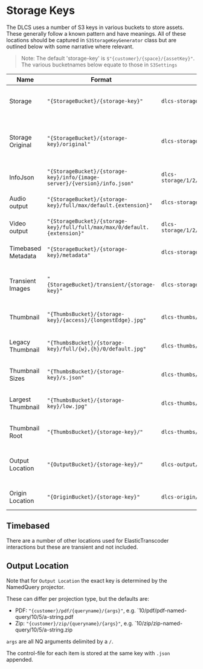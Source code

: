 # Storage Keys

The DLCS uses a number of S3 keys in various buckets to store assets. These generally follow a known pattern and have meanings. All of these locations should be captured in `S3StorageKeyGenerator` class but are outlined below with some narrative where relevant. 

> Note:
> The default 'storage-key' is `$"{customer}/{space}/{assetKey}"`.
> The various bucketnames below equate to those in `S3Settings`

| Name               | Format                                                                    | Example                                                | Description                                                                                       |
| ------------------ | ------------------------------------------------------------------------- | ------------------------------------------------------ | ------------------------------------------------------------------------------------------------- |
| Storage            | `"{StorageBucket}/{storage-key}"`                                         | `dlcs-storage/1/2/foo`                                 | Default location where generated derivatives are stored                                           |
| Storage Original   | `"{StorageBucket}/{storage-key}/original"`                                | `dlcs-storage/1/2/foo/original`                        | Where direct-copy of origin is stored. For `/file/` delivery or images with `use-original` policy |
| InfoJson           | `"{StorageBucket}/{storage-key}/info/{image-server}/{version}/info.json"` | `dlcs-storage/1/2/foo/info/cantaloupe/v3/info.json`    | Location where pregenerated info.json stored                                                      |
| Audio output       | `"{StorageBucket}/{storage-key}/full/max/default.{extension}"`            | `dlcs-storage/1/2/foo/full/max/default.mp3`            | Location where transcoded audio stored                                                            |
| Video output       | `"{StorageBucket}/{storage-key}/full/full/max/max/0/default.{extension}"` | `dlcs-storage/1/2/foo/full/full/max/max/0/default.mp4` | Location where transcoded video stored                                                            |
| Timebased Metadata | `"{StorageBucket}/{storage-key}/metadata"`                                | `dlcs-storage/1/2/foo/metadata`                        | XML blob storing ElasticTranscoder JobId                                                          |
| Transient Images   | `"{StorageBucket}/transient/{storage-key}"`                               | `dlcs-storage/transient/1/2/foo`                       | Location of transient images, that will be cleaned up by lifecycle policies                       |
| Thumbnail          | `"{ThumbsBucket}/{storage-key}/{access}/{longestEdge}.jpg"`               | `dlcs-thumbs/1/2/foo/open/100.jpg`                     | Location of specific thumbnail                                                                    |
| Legacy Thumbnail   | `"{ThumbsBucket}/{storage-key}/full/{w},{h}/0/default.jpg"`               | `dlcs-thumbs/1/2/foo/full/100,200/0/default.jpg`       | Location of specific thumbnail using legacy layout                                                |
| Thumbnail Sizes    | `"{ThumbsBucket}/{storage-key}/s.json"`                                   | `dlcs-thumbs/1/2/foo/s.json`                           | JSON blob storing known thumbnails                                                                |
| Largest Thumbnail  | `"{ThumbsBucket}/{storage-key}/low.jpg"`                                  | `dlcs-thumbs/1/2/foo/low.jpg`                          | The location of the largest generated thumbnail                                                   |
| Thumbnail Root     | `"{ThumbsBucket}/{storage-key}/"`                                         | `dlcs-thumbs/1/2/foo/`                                 | Root key where thumbnails will reside                                                             |
| Output Location    | `"{OutputBucket}/{storage-key}/"`                                         | `dlcs-output/1/2/foo/`                                 | Root key where DLCS 'output' is stored (e.g. projected NQ to PDF or Zip)                          |
| Origin Location    | `"{OriginBucket}/{storage-key}"`                                          | `dlcs-origin/1/2/foo`                                  | Location where directly uploaded bytes are stored                                                 |


## Timebased

There are a number of other locations used for ElasticTranscoder interactions but these are transient and not included.

## Output Location

Note that for `Output Location` the exact key is determined by the NamedQuery projector.

These can differ per projection type, but the defaults are:

* PDF: `"{customer}/pdf/{queryname}/{args}"`, e.g. `10/pdf/pdf-named-query/10/5/a-string.pdf
* Zip: `"{customer}/zip/{queryname}/{args}"`, e.g. `10/zip/zip-named-query/10/5/a-string.zip

 `args` are all NQ arguments delimited by a `/`.

 The control-file for each item is stored at the same key with `.json` appended.
